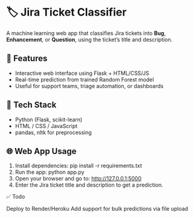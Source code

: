 # 🏷️ Jira Ticket Classifier

A machine learning web app that classifies Jira tickets into **Bug**, **Enhancement**, or **Question**, using the ticket’s title and description.

## 🚀 Features

- Interactive web interface using Flask + HTML/CSS/JS
- Real-time prediction from trained Random Forest model
- Useful for support teams, triage automation, or dashboards

## 🧠 Tech Stack

- Python (Flask, scikit-learn)
- HTML / CSS / JavaScript
- pandas, nltk for preprocessing

## 🌐 Web App Usage

1. Install dependencies:
     pip install -r requirements.txt
2. Run the app:
     python app.py
3. Open your browser and go to:
     http://127.0.0.1:5000
4. Enter the Jira ticket title and description to get a prediction.


✅ Todo

Deploy to Render/Heroku
Add support for bulk predictions via file upload
